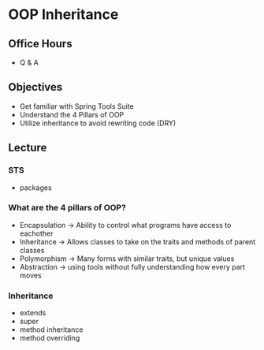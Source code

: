 # OOP Inheritance

## Office Hours

- Q & A

## Objectives

- Get familiar with Spring Tools Suite
- Understand the 4 Pillars of OOP
- Utilize inheritance to avoid rewriting code (DRY)

## Lecture

### STS

- packages

### What are the 4 pillars of OOP?
- Encapsulation -> Ability to control what programs have access to eachother
- Inheritance -> Allows classes to take on the traits and methods of parent classes
- Polymorphism -> Many forms with similar traits, but unique values
- Abstraction -> using tools without fully understanding how every part moves

### Inheritance

- extends
- super
- method inheritance
- method overriding